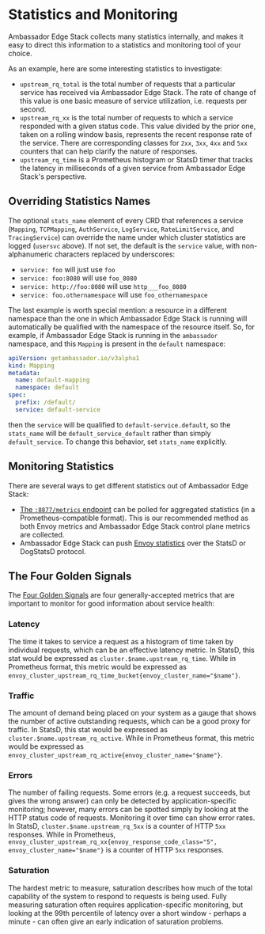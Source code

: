 # Statistics and Monitoring

Ambassador Edge Stack collects many statistics internally, and makes it easy to direct this information to a statistics and monitoring tool of your choice.

As an example, here are some interesting statistics to investigate:

* `upstream_rq_total` is the total number of requests that a particular service has received via Ambassador Edge Stack. The rate of change of this value is one basic measure of service utilization, i.e. requests per second.
* `upstream_rq_xx` is the total number of requests to which a service responded with a given status code. This value divided by the prior one, taken on a rolling window basis, represents the recent response rate of the service. There are corresponding classes for `2xx`, `3xx`, `4xx` and `5xx` counters that can help clarify the nature of responses.
* `upstream_rq_time` is a Prometheus histogram or StatsD timer that tracks the latency in milliseconds of a given service from Ambassador Edge Stack's perspective.

## Overriding Statistics Names

The optional `stats_name` element of every CRD that references a service (`Mapping`, `TCPMapping`, `AuthService`, `LogService`, `RateLimitService`, and `TracingService`) can override the name under which cluster statistics are logged (`usersvc` above). If not set, the default is the `service` value, with non-alphanumeric characters replaced by underscores:

* `service: foo` will just use `foo`
* `service: foo:8080` will use `foo_8080`
* `service: http://foo:8080` will use `http___foo_8080`
* `service: foo.othernamespace` will use `foo_othernamespace`

The last example is worth special mention: a resource in a different namespace than the one in which Ambassador Edge Stack is running will automatically be qualified with the namespace of the resource itself. So, for example, if Ambassador Edge Stack is running in the `ambassador` namespace, and this `Mapping` is present in the `default` namespace:

```yaml
apiVersion: getambassador.io/v3alpha1
kind: Mapping
metadata:
  name: default-mapping
  namespace: default
spec:
  prefix: /default/
  service: default-service
```

then the `service` will be qualified to `default-service.default`, so the `stats_name` will be `default_service_default` rather than simply `default_service`. To change this behavior, set `stats_name` explicitly.

## Monitoring Statistics

There are several ways to get different statistics out of Ambassador Edge Stack:

* [The `:8877/metrics` endpoint](the-metrics-endpoint.md) can be polled for aggregated statistics (in a Prometheus-compatible format). This is our recommended method as both Envoy metrics and Ambassador Edge Stack control plane metrics are collected.
* Ambassador Edge Stack can push [Envoy statistics](envoy-statistics-with-statsd.md) over the StatsD or DogStatsD protocol.

## The Four Golden Signals

The [Four Golden Signals](https://sre.google/sre-book/monitoring-distributed-systems/) are four generally-accepted metrics that are important to monitor for good information about service health:

### Latency

The time it takes to service a request as a histogram of time taken by individual requests, which can be an effective latency metric. In StatsD, this stat would be expressed as `cluster.$name.upstream_rq_time`. While in Prometheus format, this metric would be expressed as `envoy_cluster_upstream_rq_time_bucket{envoy_cluster_name="$name"}`.

### Traffic

The amount of demand being placed on your system as a gauge that shows the number of active outstanding requests, which can be a good proxy for traffic. In StatsD, this stat would be expressed as `cluster.$name.upstream_rq_active`. While in Prometheus format, this metric would be expressed as `envoy_cluster_upstream_rq_active{envoy_cluster_name="$name"}`.

### Errors

The number of failing requests. Some errors (e.g. a request succeeds, but gives the wrong answer) can only be detected by application-specific monitoring; however, many errors can be spotted simply by looking at the HTTP status code of requests. Monitoring it over time can show error rates. In StatsD, `cluster.$name.upstream_rq_5xx` is a counter of HTTP `5xx` responses. While in Prometheus, `envoy_cluster_upstream_rq_xx{envoy_response_code_class="5", envoy_cluster_name="$name"}` is a counter of HTTP `5xx` responses.

### Saturation

The hardest metric to measure, saturation describes how much of the total capability of the system to respond to requests is being used. Fully measuring saturation often requires application-specific monitoring, but looking at the 99th percentile of latency over a short window - perhaps a minute - can often give an early indication of saturation problems.
